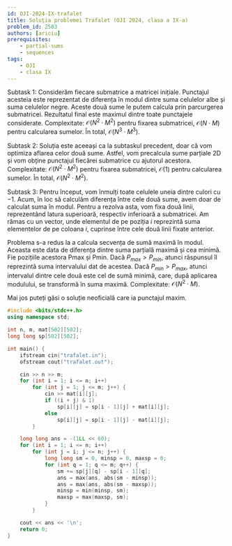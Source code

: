 ```yaml
---
id: OJI-2024-IX-trafalet
title: Soluția problemei Trafalet (OJI 2024, clasa a IX-a)
problem_id: 2503
authors: [ariciu]
prerequisites:
    - partial-sums
    - sequences
tags:
    - OJI
    - clasa IX
---
```


Subtask 1: Considerăm fiecare submatrice a matricei inițiale. Punctajul acesteia
este reprezentat de diferența în modul dintre suma celulelor albe și suma
celulelor negre. Aceste două sume le putem calcula prin parcurgerea submatricei.
Rezultatul final este maximul dintre toate punctajele considerate. Complexitate:
$\mathcal{O}(N^2 \cdot M^2)$ pentru fixarea submatricei, $\mathcal{O}(N \cdot
M)$ pentru calcularea sumelor. În total, $\mathcal{O}(N^3 \cdot M^3)$.

Subtask 2: Soluția este aceeași ca la subtaskul precedent, doar că vom optimiza
aflarea celor două sume. Astfel, vom precalcula sume parțiale 2D și vom obține
punctajul fiecărei submatrice cu ajutorul acestora. Complexitate:
$\mathcal{O}(N^2 \cdot M^2)$ pentru fixarea submatricei, $\mathcal{O}(1)$ pentru
calcularea sumelor. În total, $\mathcal{O}(N^2 \cdot M^2)$.

Subtask 3: Pentru început, vom înmulți toate celulele uneia dintre culori cu
$-1$. Acum, în loc să calculăm diferența între cele două sume, avem doar de
calculat suma în modul. Pentru a rezolva asta, vom fixa două linii, reprezentând
latura superioară, respectiv inferioară a submatricei. Am rămas cu un vector,
unde elementul de pe poziția $i$ reprezintă suma elementelor de pe coloana $i$,
cuprinse între cele două linii fixate anterior.

Problema s-a redus la a calcula secvența de sumă maximă în modul. Aceasta este
data de diferența dintre suma parțială maximă și cea minimă. Fie pozițiile
acestora Pmax și Pmin. Dacă $P_{max} > P_{min}$, atunci răspunsul îl reprezintă
suma intervalului dat de acestea. Dacă $P_{min} > P_{max}$, atunci intervalul
dintre cele două este cel de sumă minimă, care, după aplicarea modulului, se
transformă în suma maximă. Complexitate: $\mathcal{O}(N^2 \cdot M)$.

Mai jos puteți găsi o soluție neoficială care ia punctajul maxim.

```cpp
#include <bits/stdc++.h>
using namespace std;

int n, m, mat[502][502];
long long sp[502][502];

int main() {
    ifstream cin("trafalet.in");
    ofstream cout("trafalet.out");

    cin >> n >> m;
    for (int i = 1; i <= n; i++)
        for (int j = 1; j <= m; j++) {
            cin >> mat[i][j];
            if ((i + j) & 1)
                sp[i][j] = sp[i - 1][j] + mat[i][j];
            else
                sp[i][j] = sp[i - 1][j] - mat[i][j];
        }

    long long ans = -(1LL << 60);
    for (int i = 1; i <= n; i++)
        for (int j = i; j <= n; j++) {
            long long sm = 0, minsp = 0, maxsp = 0;
            for (int q = 1; q <= m; q++) {
                sm += sp[j][q] - sp[i - 1][q];
                ans = max(ans, abs(sm - minsp));
                ans = max(ans, abs(sm - maxsp));
                minsp = min(minsp, sm);
                maxsp = max(maxsp, sm);
            }
        }

    cout << ans << '\n';
    return 0;
}
```
